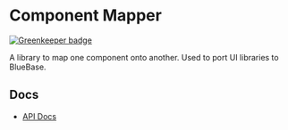 # Component Mapper

[![Greenkeeper badge](https://badges.greenkeeper.io/BlueBaseJS/component-mapper.svg)](https://greenkeeper.io/)

A library to map one component onto another. Used to port UI libraries to BlueBase.

## Docs

- [API Docs](https://bluebasejs.github.io/plugin-material-ui/)